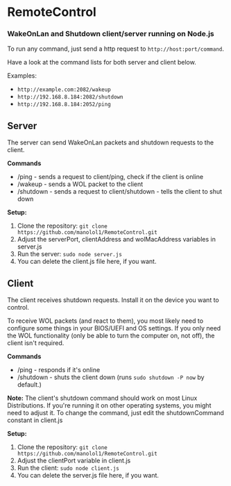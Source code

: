 # RemoteControl

### WakeOnLan and Shutdown client/server running on Node.js

To run any command, just send a http request to `http://host:port/command`.

Have a look at the command lists for both server and client below.

Examples:
* `http://example.com:2082/wakeup`
* `http://192.168.8.184:2082/shutdown`
* `http://192.168.8.184:2052/ping`

## Server

The server can send WakeOnLan packets and shutdown requests to the client.

**Commands**
* /ping - sends a request to client/ping, check if the client is online
* /wakeup - sends a WOL packet to the client
* /shutdown - sends a request to client/shutdown - tells the client to shut down

**Setup:**

1. Clone the repository: `git clone https://github.com/manolol1/RemoteControl.git`
2. Adjust the serverPort, clientAddress and wolMacAddress variables in server.js
3. Run the server: `sudo node server.js`
5. You can delete the client.js file here, if you want.

## Client

The client receives shutdown requests. Install it on the device you want to control. 

To receive WOL packets (and react to them), you most likely need to configure some things in your BIOS/UEFI and OS settings.
If you only need the WOL functionality (only be able to turn the computer on, not off), the client isn't required.

**Commands**
* /ping - responds if it's online
* /shutdown - shuts the client down (runs `sudo shutdown -P now` by default.)

**Note:** The client's shutdown command should work on most Linux Distributions. If you're running it on other operating systems, you might need to adjust it.
To change the command, just edit the shutdownCommand constant in client.js

**Setup:**

1. Clone the repository: `git clone https://github.com/manolol1/RemoteControl.git`
2. Adjust the clientPort variable in client.js
3. Run the client: `sudo node client.js`
5. You can delete the server.js file here, if you want.
